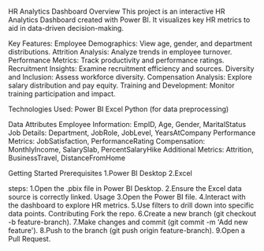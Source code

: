 HR Analytics Dashboard
Overview
This project is an interactive HR Analytics Dashboard created with Power BI. It visualizes key HR metrics to aid in data-driven decision-making.

Key Features:
Employee Demographics: View age, gender, and department distributions.
Attrition Analysis: Analyze trends in employee turnover.
Performance Metrics: Track productivity and performance ratings.
Recruitment Insights: Examine recruitment efficiency and sources.
Diversity and Inclusion: Assess workforce diversity.
Compensation Analysis: Explore salary distribution and pay equity.
Training and Development: Monitor training participation and impact.

Technologies Used:
Power BI
Excel
Python (for data preprocessing)


Data Attributes
Employee Information: EmpID, Age, Gender, MaritalStatus
Job Details: Department, JobRole, JobLevel, YearsAtCompany
Performance Metrics: JobSatisfaction, PerformanceRating
Compensation: MonthlyIncome, SalarySlab, PercentSalaryHike
Additional Metrics: Attrition, BusinessTravel, DistanceFromHome

Getting Started Prerequisites
1.Power BI Desktop
2.Excel

steps:
1.Open the .pbix file in Power BI Desktop.
2.Ensure the Excel data source is correctly linked.
Usage
3.Open the Power BI file.
4.Interact with the dashboard to explore HR metrics.
5.Use filters to drill down into specific data points.
Contributing Fork the repo.
6.Create a new branch (git checkout -b feature-branch).
7.Make changes and commit (git commit -m 'Add new feature').
8.Push to the branch (git push origin feature-branch).
9.Open a Pull Request.
